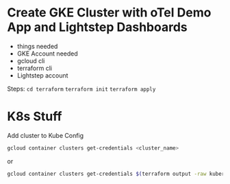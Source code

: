 # Create GKE Cluster with oTel Demo App and Lightstep Dashboards
- things needed 
- GKE Account needed
- gcloud cli
- terraform cli
- Lightstep account

Steps:
`cd terraform`
`terraform init`
`terraform apply` 

# K8s Stuff

Add cluster to Kube Config

```bash
gcloud container clusters get-credentials <cluster_name>
```

or

```bash
gcloud container clusters get-credentials $(terraform output -raw kubernetes_cluster_name) --region $(terraform output -raw region)
```
